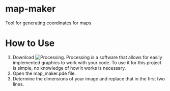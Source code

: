 # map-maker
Tool for generating coordinates for maps

# How to Use


  1. Download ![Processing](https://processing.org).
Processing is a software that allows for easily implemented graphics to work with your code. To use it for this project is simple, no knowledge of how it works is necessary.
  2. Open the map_maker.pde file.
  3. Determine the dimensions of your image and replace that in the first two lines. 



